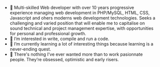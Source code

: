 - 👋 Multi-skilled Web developer with over 10 years progressive experience managing web development in PHP/MySQL, HTML, CSS, Javascript and ohers moderns web development technologies. 
Seeks a challenging and varied position that will enable me to capitalise on sound technical and project management expertise, with opportunities for personal and professional growth.
- 👀 I’m interested in write, compile and run a code.
- 🌱 I’m currently learning a lot of interesting things because learning is a never-ending quest.
- 💞️ There's nothing I've ever wanted more than to work pasionnate people. They’re obsessed, optimistic and early risers.

<!---
tokyral/tokyral is a ✨ special ✨ repository because its `README.md` (this file) appears on your GitHub profile.
You can click the Preview link to take a look at your changes.
--->

